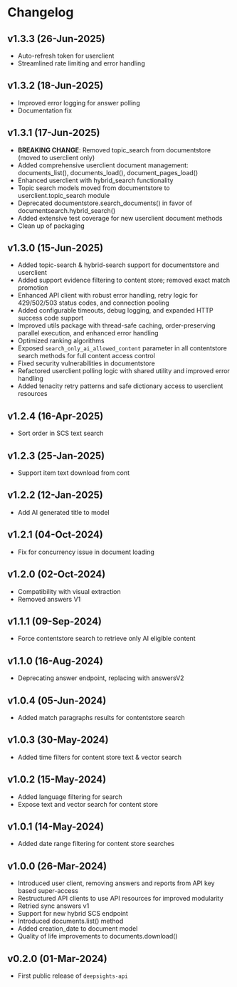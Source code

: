 # Changelog

<!--next-version-placeholder-->

## v1.3.3 (26-Jun-2025)

- Auto-refresh token for userclient
- Streamlined rate limiting and error handling
 

## v1.3.2 (18-Jun-2025)

- Improved error logging for answer polling
- Documentation fix

## v1.3.1 (17-Jun-2025)

- **BREAKING CHANGE**: Removed topic_search from documentstore (moved to userclient only)
- Added comprehensive userclient document management: documents_list(), documents_load(), document_pages_load()
- Enhanced userclient with hybrid_search functionality
- Topic search models moved from documentstore to userclient.topic_search module
- Deprecated documentstore.search_documents() in favor of documentsearch.hybrid_search()
- Added extensive test coverage for new userclient document methods
- Clean up of packaging

## v1.3.0 (15-Jun-2025)

- Added topic-search & hybrid-search support for documentstore and userclient
- Added support evidence filtering to content store; removed exact match promotion
- Enhanced API client with robust error handling, retry logic for 429/502/503 status codes, and connection pooling
- Added configurable timeouts, debug logging, and expanded HTTP success code support
- Improved utils package with thread-safe caching, order-preserving parallel execution, and enhanced error handling
- Optimized ranking algorithms
- Exposed `search_only_ai_allowed_content` parameter in all contentstore search methods for full content access control
- Fixed security vulnerabilities in documentstore
- Refactored userclient polling logic with shared utility and improved error handling
- Added tenacity retry patterns and safe dictionary access to userclient resources


## v1.2.4 (16-Apr-2025)

- Sort order in SCS text search

## v1.2.3 (25-Jan-2025)

- Support item text download from cont

## v1.2.2 (12-Jan-2025)

- Add AI generated title to model 


## v1.2.1 (04-Oct-2024)

- Fix for concurrency issue in document loading


## v1.2.0 (02-Oct-2024)

- Compatibility with visual extraction
- Removed answers V1 


## v1.1.1 (09-Sep-2024)

- Force contentstore search to retrieve only AI eligible content 

## v1.1.0 (16-Aug-2024)

- Deprecating answer endpoint, replacing with answersV2

## v1.0.4 (05-Jun-2024)

- Added match paragraphs results for contentstore search


## v1.0.3 (30-May-2024)

- Added time filters for content store text & vector search


## v1.0.2 (15-May-2024)

- Added language filtering for search
- Expose text and vector search for content store


## v1.0.1 (14-May-2024)

- Added date range filtering for content store searches


## v1.0.0 (26-Mar-2024)

- Introduced user client, removing answers and reports from API key based super-access
- Restructured API clients to use API resources for improved modularity
- Retried sync answers v1
- Support for new hybrid SCS endpoint
- Introduced documents.list() method
- Added creation_date to document model
- Quality of life improvements to documents.download()


## v0.2.0 (01-Mar-2024)

- First public release of `deepsights-api`
